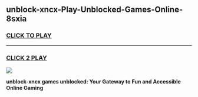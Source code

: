 
## unblock-xncx-Play-Unblocked-Games-Online-8sxia
<h3>
<a href="https://premium76.site?title=unblock-xncx&ref=25A">CLICK TO PLAY</a></h3>
<hr>

<h3>
<a href="https://premium76.site?title=unblock-xncx&ref=25A">CLICK 2 PLAY</a>
  
</h3>

<a href="https://premium76.site?title=unblock-xncx&ref=25A"><img src="https://clearcache.store/games.png"></a>


**unblock-xncx games unblocked: Your Gateway to Fun and Accessible Online Gaming**
